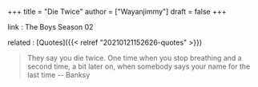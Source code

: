 +++
title = "Die Twice"
author = ["Wayanjimmy"]
draft = false
+++

link
: The Boys Season 02

related
: [Quotes]({{< relref "20210121152626-quotes" >}})

> They say you die twice. One time when you stop breathing and a second time, a bit later on, when somebody says your name for the last time
> -- Banksy

